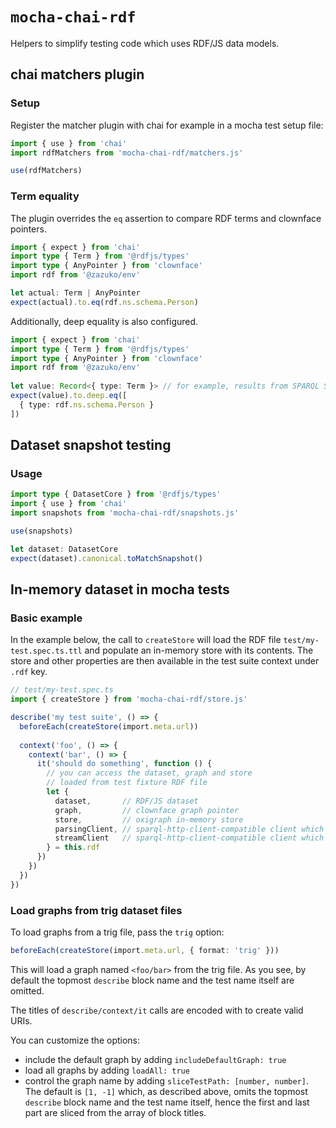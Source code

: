 # `mocha-chai-rdf`

Helpers to simplify testing code which uses RDF/JS data models.

## chai matchers plugin

### Setup

Register the matcher plugin with chai for example in a mocha test setup file:

```js
import { use } from 'chai'
import rdfMatchers from 'mocha-chai-rdf/matchers.js'

use(rdfMatchers)
```

### Term equality

The plugin overrides the `eq` assertion to compare RDF terms and clownface pointers.

```ts
import { expect } from 'chai'
import type { Term } from '@rdfjs/types'
import type { AnyPointer } from 'clownface'
import rdf from '@zazuko/env'

let actual: Term | AnyPointer
expect(actual).to.eq(rdf.ns.schema.Person)
```

Additionally, deep equality is also configured.

```ts
import { expect } from 'chai'
import type { Term } from '@rdfjs/types'
import type { AnyPointer } from 'clownface'
import rdf from '@zazuko/env'
  
let value: Record<{ type: Term }> // for example, results from SPARQL SELECT
expect(value).to.deep.eq([
  { type: rdf.ns.schema.Person }
])
```

## Dataset snapshot testing

### Usage

```ts
import type { DatasetCore } from '@rdfjs/types'
import { use } from 'chai'
import snapshots from 'mocha-chai-rdf/snapshots.js'

use(snapshots)

let dataset: DatasetCore
expect(dataset).canonical.toMatchSnapshot()
```

## In-memory dataset in mocha tests

### Basic example

In the example below, the call to `createStore` will load the RDF file `test/my-test.spec.ts.ttl` and populate an in-memory store with its contents. The store and other properties are then available in the test suite context under `.rdf` key.

```ts
// test/my-test.spec.ts
import { createStore } from 'mocha-chai-rdf/store.js'

describe('my test suite', () => {
  beforeEach(createStore(import.meta.url))
  
  context('foo', () => {
    context('bar', () => {
      it('should do something', function () {
        // you can access the dataset, graph and store
        // loaded from test fixture RDF file
        let { 
          dataset,       // RDF/JS dataset
          graph,         // clownface graph pointer
          store,         // oxigraph in-memory store
          parsingClient, // sparql-http-client-compatible client which returns parsed results
          streamClient   // sparql-http-client-compatible client which stream results
        } = this.rdf
      })
    })
  })
})
```

### Load graphs from trig dataset files

To load graphs from a trig file, pass the `trig` option:

```ts
beforeEach(createStore(import.meta.url, { format: 'trig' }))
```

This will load a graph named `<foo/bar>` from the trig file. As you see, by default the topmost `describe` block name and the test name itself are omitted.

The titles of `describe/context/it` calls are encoded with to create valid URIs.

You can customize the options:
- include the default graph by adding `includeDefaultGraph: true`
- load all graphs by adding `loadAll: true`
- control the graph name by adding `sliceTestPath: [number, number]`. The default is `[1, -1]` which, as described above, omits the topmost `describe` block name and the test name itself, hence the first and last part are sliced from the array of block titles.
